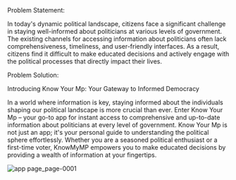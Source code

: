 Problem Statement:

In today's dynamic political landscape, citizens face a significant challenge in staying well-informed about politicians at various levels of government. The existing channels for accessing information about politicians often lack comprehensiveness, timeliness, and user-friendly interfaces. As a result, citizens find it difficult to make educated decisions and actively engage with the political processes that directly impact their lives.

Problem Solution:

Introducing Know Your Mp: Your Gateway to Informed Democracy

In a world where information is key, staying informed about the individuals shaping our political landscape is more crucial than ever. Enter Know Your Mp – your go-to app for instant access to comprehensive and up-to-date information about politicians at every level of government.
Know Your Mp is not just an app; it's your personal guide to understanding the political sphere effortlessly. Whether you are a seasoned political enthusiast or a first-time voter, KnowMyMP empowers you to make educated decisions by providing a wealth of information at your fingertips.

![app page_page-0001](https://github.com/Sahil-Kumar7253/Know-Your-MP/assets/145589715/4279151f-378a-47ab-a0ed-7acf1e9cf47f)
